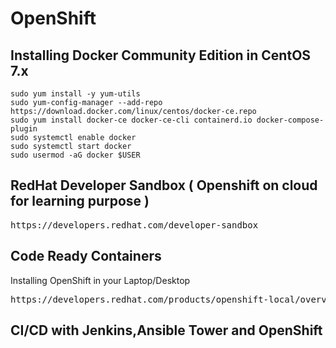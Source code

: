 # OpenShift

## Installing Docker Community Edition in CentOS 7.x
```
sudo yum install -y yum-utils
sudo yum-config-manager --add-repo https://download.docker.com/linux/centos/docker-ce.repo
sudo yum install docker-ce docker-ce-cli containerd.io docker-compose-plugin
sudo systemctl enable docker
sudo systemctl start docker
sudo usermod -aG docker $USER
```

## RedHat Developer Sandbox ( Openshift on cloud for learning purpose )
<pre>
https://developers.redhat.com/developer-sandbox
</pre>

## Code Ready Containers
Installing OpenShift in your Laptop/Desktop
<pre>
https://developers.redhat.com/products/openshift-local/overview
</pre>

## CI/CD with Jenkins,Ansible Tower and OpenShift

